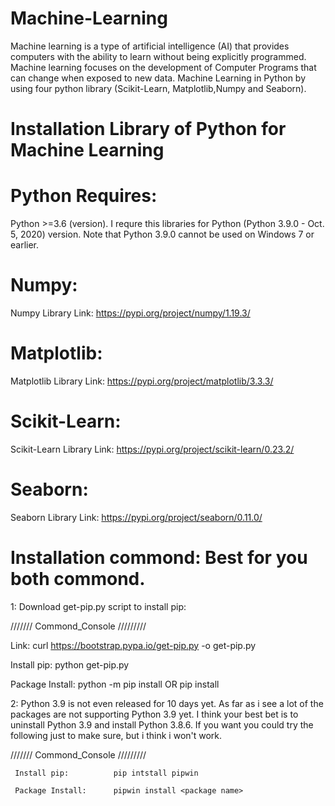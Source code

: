 # Machine-Learning
Machine learning is a type of artificial intelligence (AI) that provides computers with the ability to learn without being explicitly programmed. Machine learning focuses on the development of Computer Programs that can change when exposed to new data. Machine Learning in Python by using four python library (Scikit-Learn, Matplotlib,Numpy and Seaborn).
# Installation Library of Python for Machine Learning
# Python Requires:
Python >=3.6 (version). I requre this libraries for Python (Python 3.9.0 - Oct. 5, 2020) version.
Note that Python 3.9.0 cannot be used on Windows 7 or earlier.
# Numpy:
Numpy Library Link: https://pypi.org/project/numpy/1.19.3/
# Matplotlib:
Matplotlib Library Link: https://pypi.org/project/matplotlib/3.3.3/
# Scikit-Learn:
Scikit-Learn Library Link: https://pypi.org/project/scikit-learn/0.23.2/
# Seaborn:
Seaborn Library Link: https://pypi.org/project/seaborn/0.11.0/

# Installation commond: Best for you both commond.
1: Download get-pip.py script to install pip:

/////// Commond_Console /////////

   Link:              curl https://bootstrap.pypa.io/get-pip.py -o get-pip.py
   
   Install pip:       python get-pip.py
   
   Package Install:    python -m pip install <package-name>     OR     pip install <package-name>
   
2: Python 3.9 is not even released for 10 days yet. As far as i see a lot of the packages are not supporting Python 3.9 yet. I think your best bet is to uninstall Python      3.9 and install Python 3.8.6. If you want you could try the following just to make sure, but i think i won't work.

/////// Commond_Console /////////

     Install pip:          pip intstall pipwin
     
     Package Install:      pipwin install <package name>
